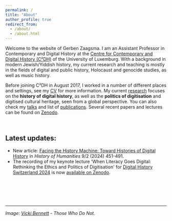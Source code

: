 ```yaml
---
permalink: /
title: "About"
author_profile: true
redirect_from: 
  - /about/
  - /about.html
---
```


Welcome to the website of Gerben Zaagsma. I am an Assistant Professor in Contemporary and Digital History at the [Centre for Contemporary and Digital History (C²DH)](https://www.c2dh.uni.lu/) of the University of Luxemburg. With a background in modern Jewish/Yiddish history, my current research and teaching is mostly in the fields of digital and public history, Holocaust and genocide studies, as well as music history.

Before joining C²DH in August 2017, I worked in a number of different places and settings, see my [CV](/cv/) for more information. My current [research](/research/) focuses on the **history of digital history**, as well as the **politics of digitisation** and digitised cultural heritage, seen from a global perspective. You can also check my [talks](/talks) and list of [publications](/publications). Several recent papers and lectures can be found on [Zenodo](https://zenodo.org/search?q=zaagsma&l=list&p=1&s=10&sort=newest).

<br/>

## Latest updates:
* New article: [Facing the History Machine: Toward Histories of Digital History](https://orbilu.uni.lu/handle/10993/61381) in _History of Humanities_ 9/2 (2024) 451-491.
* The recording of my keynote lecture 'When Literacy Goes Digital: Rethinking the Ethics and Politics of Digitisation' for [Digital History Switzerland 2024](https://digihistch24.github.io/book-of-abstracts/submissions/keynote/) is now [available on Zenodo](https://zenodo.org/records/14340336).

<br/>
<br/>
<br/>
<br/>

--- 

_Image: [Vicki Bennett](https://peoplelikeus.org/) - Those Who Do Not._